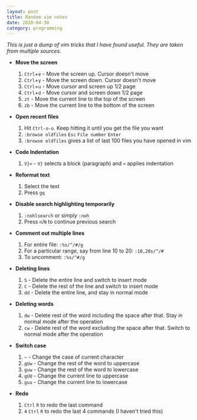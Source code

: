 ```yaml
---
layout: post
title: Random vim notes
date: 2020-04-30
category: programming
---
```


*This is just a dump of vim tricks that I have found useful. They are
taken from multiple sources.*

+ **Move the screen**
  1. `Ctrl`+`e` - Move the screen up. Cursor doesn't move
  2. `Ctrl`+`y` - Move the screen down. Cursor doesn't move
  3. `Ctrl`+`u` - Move cursor and screen up 1/2 page
  4. `Ctrl`+`d` - Move cursor and screen down 1/2 page 
  3. `zt` - Move the current line to the top of the screen
  4. `zb` - Move the current line to the bottom of the screen

+ **Open recent files**
  1. Hit `Ctrl-o-o`. Keep hitting it until you get the file you want
  2. `:browse oldfiles` `Esc` `File number` `Enter`
  3. `:browse oldfiles` gives a list of last 100 files you have opened in vim

+ **Code Indentation**
  1. `V}>` - `V}` selects a block (paragraph) and `>` applies indentation

+ **Reformat text**
  1. Select the text
  2. Press `gq`

+ **Disable search highlighting temporarily**
  1. `:nohlsearch` or simply `:noh`
  2. Press `n`/`N` to continue previous search

+ **Comment out multiple lines**
  1. For entire file: `:%s/^/#/g`
  2. For a particular range, say from line 10 to 20: `:10,20s/^/#`
  3. To uncomment: `:%s/^#/g`

+ **Deleting lines**
  1. `S` - Delete the entire line and switch to insert mode
  2. `C` - Delete the rest of the line and switch to insert mode
  3. `dd` - Delete the entire line, and stay in normal mode

+ **Deleting words**
  1. `dw` - Delete rest of the word including the space after that. Stay in
     normal mode after the operation
  2. `cw` - Delete rest of the word excluding the space after that. Switch to
     normal mode after the operation

+ **Switch case**
  1. `~` - Change the case of current character
  2. `gUw` - Change the rest of the word to uppercase
  3. `guw` - Change the rest of the word to lowercase
  4. `gUU` - Change the current line to uppercase
  5. `guu` - Change the current line to lowercase


+ **Redo**
  1. `Ctrl` `R` to redo the last command
  2. `4` `Ctrl` `R` to redo the last 4 commands (I haven't tried this)
